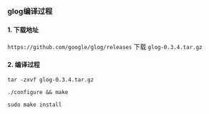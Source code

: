 ### glog编译过程 

#### 1. 下载地址

```https://github.com/google/glog/releases``` 下载 ```glog-0.3.4.tar.gz```

#### 2. 编译过程 
    
```
tar -zxvf glog-0.3.4.tar.gz

./configure && make 

sudo make install
```
